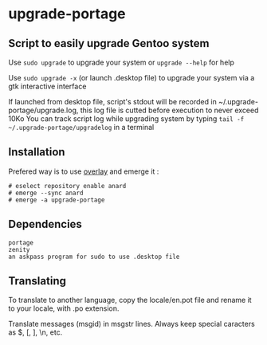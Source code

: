 # upgrade-portage
## Script to easily upgrade Gentoo system

Use `sudo upgrade` to upgrade your system or `upgrade --help` for help

Use `sudo upgrade -x` (or launch .desktop file) to upgrade your system via a gtk interactive interface

If launched from desktop file, script's stdout will be recorded in ~/.upgrade-portage/upgrade.log, this log file is cutted before execution to never exceed 10Ko
You can track script log while upgrading system by typing `tail -f ~/.upgrade-portage/upgradelog` in a terminal

## Installation
Prefered way is to use [overlay](https://github.com/Anard/anard-overlay) and emerge it :
```
# eselect repository enable anard
# emerge --sync anard
# emerge -a upgrade-portage
```

## Dependencies
```
portage
zenity
an askpass program for sudo to use .desktop file
```

## Translating
To translate to another language, copy the locale/en.pot file and rename it to your locale, with .po extension.

Translate messages (msgid) in msgstr lines. Always keep special caracters as $, [, ], \\n, etc.